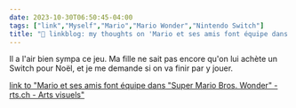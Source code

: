 ```yaml
---
date: 2023-10-30T06:50:45-04:00
tags: ["link","Myself","Mario","Mario Wonder","Nintendo Switch"]
title: "🔗 linkblog: my thoughts on 'Mario et ses amis font équipe dans "Super Mario Bros. Wonder" - rts.ch - Arts visuels'"
---
```

Il a l'air bien sympa ce jeu. Ma fille ne sait pas encore qu'on lui achète un Switch pour Noël, et je me demande si on va finir par y jouer.

[link to "Mario et ses amis font équipe dans "Super Mario Bros. Wonder" - rts.ch - Arts visuels"](https://www.rts.ch/info/culture/arts-visuels/14415781-mario-et-ses-amis-font-equipe-dans-super-mario-bros-wonder.html?rts_source=rss_t)